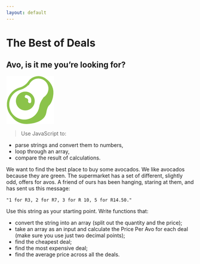 ```yaml
---
layout: default
---
```


# The Best of Deals

## Avo, is it me you’re looking for?

![](./img/avo.png)

> Use JavaScript to:
* parse strings and convert them to numbers,
* loop through an array,
* compare the result of calculations.

We want to find the best place to buy some avocados. We like avocados because they are green. The supermarket has a set of different, slightly odd, offers for avos. A friend of ours has been hanging, staring at them, and has sent us this message:

```
"1 for R3, 2 for R7, 3 for R 10, 5 for R14.50."
```

Use this string as your starting point. Write functions that:

* convert the string into an array (split out the quantity and the price);
* take an array as an input and calculate the Price Per Avo for each deal (make sure you use just two decimal points);
* find the cheapest deal;
* find the most expensive deal;
* find the average price across all the deals.
